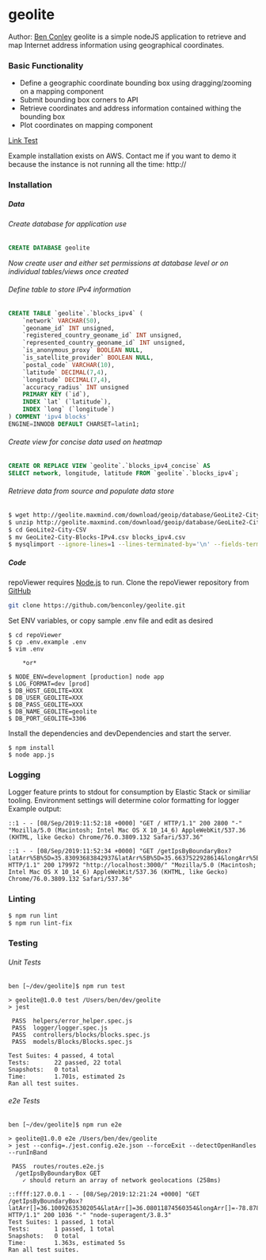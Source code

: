 # geolite
Author: [Ben Conley](http://benconley.net/)
geolite is a simple nodeJS application to retrieve and map Internet address information using geographical coordinates.
### Basic Functionality
  * Define a geographic coordinate bounding box using dragging/zooming on a mapping component
  * Submit bounding box corners to API
  * Retrieve coordinates and address information contained withing the bounding box
  * Plot coordinates on mapping component

[Link Test](#Code)

Example installation exists on AWS. Contact me if you want to demo it because the instance is not running all the time:
    http://
### Installation
##### Data
###### Create database for application use
```sql
CREATE DATABASE geolite
```
*Now create user and either set permissions at database level or on individual tables/views once created*
###### Define table to store IPv4 information
```sql
CREATE TABLE `geolite`.`blocks_ipv4` (
	`network` VARCHAR(50),
	`geoname_id` INT unsigned,
	`registered_country_geoname_id` INT unsigned,
	`represented_country_geoname_id` INT unsigned,
	`is_anonymous_proxy` BOOLEAN NULL,
	`is_satellite_provider` BOOLEAN NULL,
	`postal_code` VARCHAR(10),
	`latitude` DECIMAL(7,4),
	`longitude` DECIMAL(7,4),
	`accuracy_radius` INT unsigned
	PRIMARY KEY (`id`),
	INDEX `lat` (`latitude`),
	INDEX `long` (`longitude`)
) COMMENT 'ipv4 blocks'
ENGINE=INNODB DEFAULT CHARSET=latin1;
```
###### Create view for concise data used on heatmap
```sql
CREATE OR REPLACE VIEW `geolite`.`blocks_ipv4_concise` AS
SELECT network, longitude, latitude FROM `geolite`.`blocks_ipv4`;
```
###### Retrieve data from source and populate data store
```sh
$ wget http://geolite.maxmind.com/download/geoip/database/GeoLite2-City-CSV.zip
$ unzip http://geolite.maxmind.com/download/geoip/database/GeoLite2-City-CSV.zip
$ cd GeoLite2-City-CSV
$ mv GeoLite2-City-Blocks-IPv4.csv blocks_ipv4.csv
$ mysqlimport --ignore-lines=1 --lines-terminated-by='\n' --fields-terminated-by=',' --fields-enclosed-by='"' --verbose --local -hDB_HOST_GEOLITE -uDB_USER_GEOLITE -p geolite blocks_ipv4.csv
```
##### Code
repoViewer requires [Node.js](https://nodejs.org/) to run.
Clone the repoViewer repository from [GitHub](https://github.com/benconley)
```sh
git clone https://github.com/benconley/geolite.git
```
Set ENV variables, or copy sample .env file and edit as desired
```
$ cd repoViewer
$ cp .env.example .env
$ vim .env

    *or*

$ NODE_ENV=development [production] node app
$ LOG_FORMAT=dev [prod]
$ DB_HOST_GEOLITE=XXX
$ DB_USER_GEOLITE=XXX
$ DB_PASS_GEOLITE=XXX
$ DB_NAME_GEOLITE=geolite
$ DB_PORT_GEOLITE=3306
```
Install the dependencies and devDependencies and start the server.
```
$ npm install
$ node app.js
```
### Logging
Logger feature prints to stdout for consumption by Elastic Stack or similiar tooling. Environment settings will determine color formatting for logger
Example output:
```
::1 - - [08/Sep/2019:11:52:18 +0000] "GET / HTTP/1.1" 200 2800 "-" "Mozilla/5.0 (Macintosh; Intel Mac OS X 10_14_6) AppleWebKit/537.36 (KHTML, like Gecko) Chrome/76.0.3809.132 Safari/537.36"

::1 - - [08/Sep/2019:11:52:34 +0000] "GET /getIpsByBoundaryBox?latArr%5B%5D=35.83093683842937&latArr%5B%5D=35.6637522928614&longArr%5B%5D=-78.33293247262382&longArr%5B%5D=-78.85134983102226 HTTP/1.1" 200 179972 "http://localhost:3000/" "Mozilla/5.0 (Macintosh; Intel Mac OS X 10_14_6) AppleWebKit/537.36 (KHTML, like Gecko) Chrome/76.0.3809.132 Safari/537.36"
```
### Linting
```sh
$ npm run lint
$ npm run lint-fix
```
### Testing
###### Unit Tests
```
ben [~/dev/geolite]$ npm run test

> geolite@1.0.0 test /Users/ben/dev/geolite
> jest

 PASS  helpers/error_helper.spec.js
 PASS  logger/logger.spec.js
 PASS  controllers/blocks/blocks.spec.js
 PASS  models/Blocks/Blocks.spec.js

Test Suites: 4 passed, 4 total
Tests:       22 passed, 22 total
Snapshots:   0 total
Time:        1.701s, estimated 2s
Ran all test suites.
```
###### e2e Tests
```
ben [~/dev/geolite]$ npm run e2e

> geolite@1.0.0 e2e /Users/ben/dev/geolite
> jest --config=./jest.config.e2e.json --forceExit --detectOpenHandles --runInBand

 PASS  routes/routes.e2e.js
  /getIpsByBoundaryBox GET
    ✓ should return an array of network geolocations (258ms)

::ffff:127.0.0.1 - - [08/Sep/2019:12:21:24 +0000] "GET /getIpsByBoundaryBox?latArr[]=36.10092635302054&latArr[]=36.08011874560354&longArr[]=-78.87897578180763&longArr[]=-78.94124594629737 HTTP/1.1" 200 1036 "-" "node-superagent/3.8.3"
Test Suites: 1 passed, 1 total
Tests:       1 passed, 1 total
Snapshots:   0 total
Time:        1.363s, estimated 5s
Ran all test suites.
```